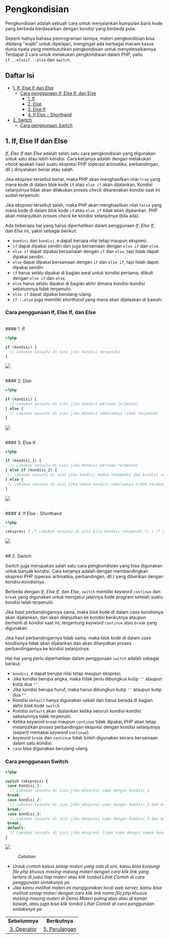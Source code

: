 # Pengkondisian

Pengkondisian adalah sebuah cara untuk menjalankan kumpulan baris kode yang berbeda berdasarkan dengan kondisi yang berbeda pula.

Seperti halnya bahasa pemrograman lainnya, materi pengkondisian bisa dibilang "wajib" untuk dipelajari, mengingat ada berbagai macam kasus dunia nyata yang membutuhkan pengkondisian untuk menyelesaikannya. Terdapat 2 cara untuk melakukan pengkondisian dalam PHP, yaitu `if...elseif...else` dan `switch`.

## Daftar Isi

- [1. If, Else If dan Else](#1-if-else-if-dan-else)
  - [Cara penggunaan If, Else If, dan Else](#cara-penggunaan-if-else-if-dan-else)
    - [1. If](#1-if)
    - [2. Else](#2-else)
    - [3. Else If](#3-else-if)
    - [4. If Else - Shorthand](#4-if-else---shorthand)
- [2. Switch](#2-switch)
  - [Cara penggunaan Switch](#cara-penggunaan-switch)

## 1. If, Else If dan Else

*If*, *Else If* dan *Else* adalah salah satu cara pengkondisian yang digunakan untuk satu atau lebih kondisi. Cara kerjanya adalah dengan melakukan *check* apakah hasil suatu ekspresi PHP (operasi artimatika, perbandingan, dll.) dinyatakan benar atau salah.

Jika ekspresi tersebut benar, maka PHP akan menghasilkan nilai `true` yang mana kode di dalam blok kode `if` atau `else if` akan dijalankan. Kondisi selanjutnya tidak akan dilakukan proses *check* dikarenakan kondisi saat ini sudah terpenuhi.

Jika ekspresi tersebut salah, maka PHP akan menghasilkan nilai `false` yang mana kode di dalam blok kode `if` atau `else if` tidak akan dijalankan. PHP akan melanjutkan proses *check* ke kondisi selanjutnya (bila ada).

Ada beberapa hal yang harus diperhatikan dalam penggunaan *If*, *Else If*, dan *Else* ini, yakni sebagai berikut:

- `kondisi` dan `kondisi_#` dapat berupa nilai tetap maupun ekspresi.
- `if` dapat dipakai sendiri dan juga bersamaan dengan `else if` dan `else`.
- `else if` dapat dipakai bersamaan dengan `if` dan `else`, tapi tidak dapat dipakai sendiri.
- `else` dapat dipakai bersamaan dengan `if` dan `else if`, tapi tidak dapat dipakai sendiri.
- `if` harus selalu dipakai di bagian awal untuk kondisi pertama, diikuti dengan `else if` dan `else`.
- `else` harus selalu dipakai di bagian akhir dimana kondisi-kondisi sebelumnya tidak terpenuhi.
- `else if` dapat dipakai berulang-ulang.
- `if...else` juga memiliki *shorthand* yang mana akan dijelaskan di bawah.

### Cara penggunaan If, Else If, dan Else

<br/>
#### 1. If

```php
<?php

if (kondisi) {
  // Lakukan sesuatu di sini jika kondisi terpenuhi
}
```

[![](https://img.shields.io/static/v1?&label=Lihat%20Contoh&message=%3e&color)](1_if_elseif_else.php#L17-L44)

<br/>
#### 2. Else

```php
<?php

if (kondisi) {
  // Lakukan sesuatu di sini jika kondisi pertama terpenuhi
} else {
  // Lakukan sesuatu di sini jika kondisi sebelumnya tidak terpenuhi
}
```

[![](https://img.shields.io/static/v1?&label=Lihat%20Contoh&message=%3e&color)](1_if_elseif_else.php#L49-L82)

<br/>
#### 3. Else If

```php
<?php

if (kondisi_1) {
  // Lakukan sesuatu di sini jika kondisi pertama terpenuhi
} else if (kondisi_2) {
 // Lakukan sesuatu di sini jika kondisi kedua terpenuhi dan kondisi sebelumnya tidak terpenuhi
} else {
 // Lakukan sesuatu di sini jika semua kondisi sebelumnya tidak terpenuhi
}
```

[![](https://img.shields.io/static/v1?&label=Lihat%20Contoh&message=%3e&color)](1_if_elseif_else.php#L87-L113)

<br/>
#### 4. If Else - Shorthand

```php
<?php

(ekspresi ? /* Lakukan sesuatu di sini bila kondisi terpenuhi */ : /* Lakukan sesuatu di sini bila kondisi tidak terpenuhi */)
```

[![](https://img.shields.io/static/v1?&label=Lihat%20Contoh&message=%3e&color)](1_if_elseif_else.php#L118-L140)

<br/>
## 2. Switch

Switch juga merupakan salah satu cara pengkondisian yang bisa digunakan untuk banyak kondisi. Cara kerjanya adalah dengan membandingkan ekspresi PHP (operasi aritmatika, perbandingan, dll.) yang diberikan dengan kondisi-kondisinya.

Berbeda dengan *If*, *Else If*, dan *Else*, `switch` memiliki *keyword* `continue` dan `break` yang digunakan untuk mengatur jalannya kode program setelah suatu kondisi telah terpenuhi.

Jika hasil perbandingannya sama, maka blok kode di dalam *case* kondisinya akan dijalankan, dan akan dilanjutkan ke kondisi berikutnya ataupun berhenti di kondisi saat ini, tergantung *keyword* `continue` atau `break` yang digunakan.

Jika hasil perbandingannya tidak sama, maka blok kode di dalam *case* kondisinya tidak akan dijalankan dan akan dilanjutkan proses perbandingannya ke kondisi selanjutnya.

Hal-hal yang perlu diperhatikan dalam penggunaan `switch` adalah sebagai berikut:

- `kondisi_#` dapat berupa nilai tetap maupun ekspresi.
- Jika kondisi berupa angka, maka tidak perlu dibungkus kutip `''` ataupun kutip dua `""`.
- Jika kondisi berupa huruf, maka harus dibungkus kutip `''` ataupun kutip dua `""`.
- Kondisi `default` hanya digunakan sekali dan harus berada di bagian akhir blok kode `switch`.
- Kondisi `default` akan dijalankan ketika seluruh kondisi-kondisi sebelumnya tidak terpenuhi.
- Ketika *keyword* `break` maupun `continue` tidak dipakai, PHP akan tetap melanjutkan proses perbandingan ekspresi dengan kondisi selanjutnya (seperti memakai *keyword* `continue`).
- *keyword* `break` dan `continue` tidak boleh digunakan secara bersamaan dalam satu kondisi.
- `case` bisa digunakan berulang-ulang.

### Cara penggunaan Switch

```php
<?php

switch (ekspresi) {
 case kondisi_1:
  // Lakukan sesuatu di sini jika ekspresi sama dengan kondisi_1
 break;
 case kondisi_2:
  // Lakukan sesuatu di sini jika ekspresi sama dengan kondisi_2 dan kondisi sebelumnya tidak terpenuhi
 break;
 case kondisi_3:
  // Lakukan sesuatu di sini jika ekspresi sama dengan kondisi_3 dan kondisi sebelumnya tidak terpenuhi
 break;
 default:
  // Lakukan sesuatu di sini jika ekspresi tidak sama dengan semua kondisi diatas
}
```

[![](https://img.shields.io/static/v1?&label=Lihat%20Contoh&message=%3e&color)](2_switch.php#L16-L86)

> *__Catatan__:*

- *Untuk contoh kasus setiap materi yang ada di sini, kamu bisa kunjungi file php khusus masing-masing materi dengan cara klik link yang tertera di judul tiap materi atau klik tombol Lihat Contoh di cara penggunaan sintaksnya ya.*
- *Jika kamu melihat materi ini menggunakan local web server, kamu bisa melihat setiap materi dengan cara klik link nama file.php khusus masing-masing materi di Demo Materi paling atas atau di kanan bawah, atau juga bisa klik tombol Lihat Contoh di cara penggunaan sintaksnya ya.*

<table>
  <tr>
    <td align='center'><strong>Sebelumnya</strong></td>
    <td align='center'><strong>Berikutnya</strong></td>
  </tr>
  <tr>
    <td align='center'><a href='../3_operator/'>3. Operator</a></td>
    <td align='center'><a href='../5_perulangan/'>5. Perulangan</a></td>
  </tr>
</table>